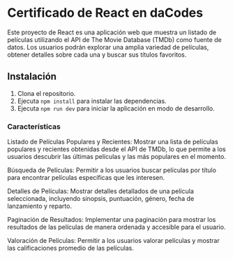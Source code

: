 # Certificado de React en daCodes

Este proyecto de React es una aplicación web que muestra un listado de películas utilizando el API de The Movie Database (TMDb) como fuente de datos. Los usuarios podrán explorar una amplia variedad de películas, obtener detalles sobre cada una y buscar sus títulos favoritos.

## Instalación

1. Clona el repositorio.
2. Ejecuta `npm install` para instalar las dependencias.
3. Ejecuta `npm run dev` para iniciar la aplicación en modo de desarrollo.

### Características

Listado de Películas Populares y Recientes: Mostrar una lista de películas populares y recientes obtenidas desde el API de TMDb, lo que permite a los usuarios descubrir las últimas películas y las más populares en el momento.

Búsqueda de Películas: Permitir a los usuarios buscar películas por título para encontrar películas específicas que les interesen.

Detalles de Películas: Mostrar detalles detallados de una película seleccionada, incluyendo sinopsis, puntuación, género, fecha de lanzamiento y reparto.

Paginación de Resultados: Implementar una paginación para mostrar los resultados de las películas de manera ordenada y accesible para el usuario.

Valoración de Películas: Permitir a los usuarios valorar películas y mostrar las calificaciones promedio de las películas.